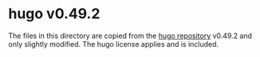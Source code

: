 # hugo v0.49.2

The files in this directory are copied from the [hugo repository](https://github.com/gohugoio/hugo)
v0.49.2 and only slightly modified. The hugo license applies and is included.
